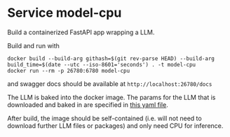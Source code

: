 # Service model-cpu

Build a containerized FastAPI app wrapping a LLM.

Build and run with
```
docker build --build-arg githash=$(git rev-parse HEAD) --build-arg build_time=$(date --utc --iso-8601='seconds') . -t model-cpu
docker run --rm -p 26780:6780 model-cpu
```
and swagger docs should be available at `http://localhost:26780/docs`

The LLM is baked into the docker image. The params for the LLM that is downloaded and baked in are specified in [this yaml file](src/model_cpu/llm-pipeline.yaml).

After build, the image should be self-contained (i.e. will not need to download further LLM files or packages) and only need CPU for inference.